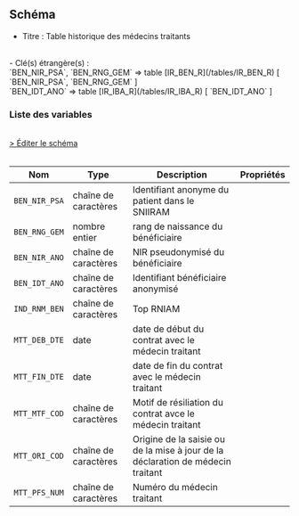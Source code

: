 ## Schéma

- Titre : Table historique des médecins traitants
<br />
- Clé(s) étrangère(s) : <br />
`BEN_NIR_PSA`, `BEN_RNG_GEM` => table [IR_BEN_R](/tables/IR_BEN_R) [ `BEN_NIR_PSA`, `BEN_RNG_GEM` ]<br />
`BEN_IDT_ANO` => table [IR_IBA_R](/tables/IR_IBA_R) [ `BEN_IDT_ANO` ]<br />

### Liste des variables
<br />
<div>
    <a href="https://gitlab.com/healthdatahub/schema-snds/edit/master/schemas/DCIR_DCIRS/IR_MTT_R.json"  
    arget="_blank" rel="noopener noreferrer">> Éditer le schéma</a>
    <OutboundLink />
</div>
<br />

Nom|Type|Description|Propriétés
-|-|-|-
`BEN_NIR_PSA`|chaîne de caractères|Identifiant anonyme du patient dans le SNIIRAM||
`BEN_RNG_GEM`|nombre entier|rang de naissance du bénéficiaire||
`BEN_NIR_ANO`|chaîne de caractères|NIR pseudonymisé du bénéficiaire||
`BEN_IDT_ANO`|chaîne de caractères|Identifiant bénéficiaire anonymisé||
`IND_RNM_BEN`|chaîne de caractères|Top RNIAM||
`MTT_DEB_DTE`|date|date de début du contrat avec le médecin traitant||
`MTT_FIN_DTE`|date|date de fin du contrat avec le médecin traitant||
`MTT_MTF_COD`|chaîne de caractères|Motif de résiliation du contrat avce le médecin traitant||
`MTT_ORI_COD`|chaîne de caractères|Origine de la saisie ou de la mise à jour de la déclaration de médecin traitant||
`MTT_PFS_NUM`|chaîne de caractères|Numéro du médecin traitant||

